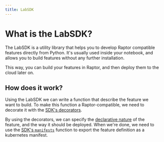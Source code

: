 ```yaml
---
title: LabSDK
---
```

# What is the LabSDK?
The LabSDK is a utility library that helps you to develop Raptor compatible features directly from Python.
It's usually used inside your notebook, and allows you to build features without any further installation.

This way, you can build your features in Raptor, and then deploy them to the cloud later on.


## How does it work?
Using the LabSDK we can write a function that describe the feature we want to build.
To make this function a Raptor-compatible, we need to decorate it with the [SDK's decorators](/docs/reference/labsdk/decorators.md).

By using the decorators, we can specify the [declarative nature](/reference/how-does-raptor-work/features/feature-definitions.md) of the feature, and the way it should be deployed.
When we're done, we need to use the [SDK's `manifests`](/reference/labsdk/export.md) function to export the feature
definition as a kubernetes manifest.